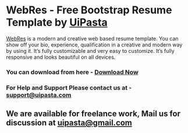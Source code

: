 # WebRes - Free Bootstrap Resume Template by <a href="http://www.uipasta.com/">UiPasta</a>
<a href="http://www.uipasta.com/webres-personal-resume-template/">WebRes</a> is a modern and creative web based resume template. You can show off your bio, experience, qualification in a creative and modern way by using it. It’s fully customizable and very easy to customize. It’s fully responsive and looks beautiful on all devices.
### You can download from here - <a href="http://www.uipasta.com/webres-personal-resume-template/" title="Free Resume Bootstrap Template">Download Now</a>
### For Help and Support Please contact us at - support@uipasta.com
## We are available for freelance work, Mail us for discussion at uipasta@gmail.com
